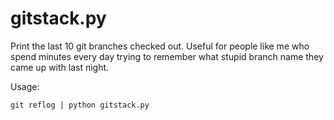 # gitstack.py

Print the last 10 git branches checked out. Useful for people like me who spend minutes every day trying to remember what stupid branch name they came up with last night.

Usage:

```
git reflog | python gitstack.py
```
